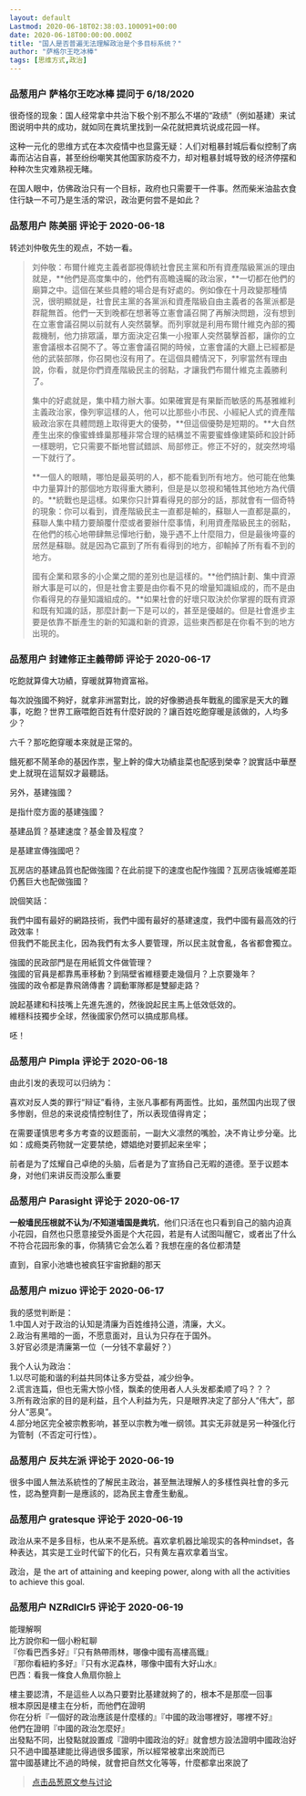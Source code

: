 ```yaml
---
layout: default
Lastmod: 2020-06-18T02:38:03.100091+00:00
date: 2020-06-18T00:00:00.000Z
title: "国人是否普遍无法理解政治是个多目标系统？"
author: "萨格尔王吃冰棒"
tags: [思维方式,政治]
---
```



### 品葱用户 **萨格尔王吃冰棒** 提问于 6/18/2020
    
很奇怪的现象：国人经常拿中共治下极个别不那么不堪的“政绩”（例如基建）来试图说明中共的成功，就如同在粪坑里找到一朵花就把粪坑说成花园一样。  
  
这种一元化的思维方式在本次疫情中也显露无疑：人们对粗暴封城后看似控制了病毒而沾沾自喜，甚至纷纷嘲笑其他国家防疫不力，却对粗暴封城导致的经济停摆和种种次生灾难熟视无睹。  
  
在国人眼中，仿佛政治只有一个目标，政府也只需要干一件事。然而柴米油盐衣食住行缺一不可乃是生活的常识，政治更何尝不是如此？
    
                

### 品葱用户 **陈美丽** 评论于 2020-06-18
        
转述刘仲敬先生的观点，不妨一看。  
  

> 刘仲敬：布爾什維克主義者鄙視傳統社會民主黨和所有資產階級黨派的理由就是，**他們是高度集中的，他們有高瞻遠矚的政治家，**一切都在他們的廟算之中。這個在某些具體的場合是有好處的。例如像在十月政變那種情況，很明顯就是，社會民主黨的各黨派和資產階級自由主義者的各黨派都是群龍無首。他們一天到晚都在想著等立憲會議召開了再解決問題，沒有想到在立憲會議召開以前就有人突然襲擊。而列寧就是利用布爾什維克內部的獨裁機制，他力排眾議，單方面決定召集一小撥軍人突然襲擊首都，讓你的立憲會議根本召開不了。等立憲會議召開的時候，立憲會議的大廳上已經都是他的武裝部隊，你召開也沒有用了。在這個具體情況下，列寧當然有理由說，你看，就是你們資產階級民主的弱點，才讓我們布爾什維克主義勝利了。  
>   
> 集中的好處就是，集中精力辦大事。如果確實是有果斷而敏感的馬基雅維利主義政治家，像列寧這樣的人，他可以比那些小市民、小經紀人式的資產階級政治家在具體問題上取得更大的優勢，**但這個優勢是短期的。**大自然產生出來的像蜜蜂蜂巢那種非常合理的結構並不需要蜜蜂像建築師和設計師一樣聰明，它只需要不斷地嘗試錯誤、局部修正。修正不好的，就突然垮塌一下就行了。  
>   
> **一個人的眼睛，哪怕是最英明的人，都不能看到所有地方。他可能在他集中力量算計的那個地方取得重大勝利，但是是以忽視和犧牲其他地方為代價的。**統戰也是這樣。如果你只計算看得見的部分的話，那就會有一個奇特的現象：你可以看到，資產階級民主一直都是輸的，蘇聯人一直都是贏的，蘇聯人集中精力要顛覆什麼或者要辦什麼事情，利用資產階級民主的弱點，在他們的核心地帶肆無忌憚地行動，幾乎遇不上什麼阻力，但是最後垮臺的居然是蘇聯。就是因為它贏到了所有看得到的地方，卻輸掉了所有看不到的地方。  
>   
> 國有企業和眾多的小企業之間的差別也是這樣的。**他們搞計劃、集中資源辦大事是可以的，但是社會主要是由你看不見的增量知識組成的，而不是由你看得見的存量知識組成的。**如果社會的好壞只取決於你掌握的既有資源和既有知識的話，那麼計劃一下是可以的，甚至是優越的。但是社會進步主要是依靠不斷產生的新的知識和新的資源，這些東西都是在你看不到的地方出現的。
        
                

### 品葱用户 **封建修正主義帶師** 评论于 2020-06-17
        
吃飽就算偉大功績，穿暖就算物資富裕。  
  
每次說強國不夠好，就拿非洲當對比，說的好像勝過長年戰亂的國家是天大的難事，吃飽？世界工廠喂飽百姓有什麼好說的？讓百姓吃飽穿暖是該做的，人均多少？  
  
六千？那吃飽穿暖本來就是正常的。  
  
餓死都不鬧革命的基因作祟，聖上幹的偉大功績韭菜也配感到榮幸？說實話中華歷史上就現在這幫奴才最聽話。  
  
另外，基建強國？  
  
是指什麼方面的基建強國？  
  
基建品質？基建速度？基金普及程度？  
  
是基建宣傳強國吧？  
  
瓦房店的基建品質也配做強國？在此前提下的速度也配作強國？瓦房店後城鄉差距仍舊巨大也配做強國？  
  
說個笑話：  
  
我們中國有最好的網路技術，我們中國有最好的基建速度，我們中國有最高效的行政效率！  
但我們不能民主化，因為我們有太多人要管理，所以民主就會亂，各省都會獨立。  
  
強國的民政部門是在用紙質文件做管理？  
強國的官員是都靠馬車移動？到隔壁省維穩要走幾個月？上京要幾年？  
強國的政令都是靠飛鴿傳書？調動軍隊都是雙腳走路？  
  
說起基建和科技嘴上先進先進的，然後說起民主馬上低效低效的。  
維穩科技獨步全球，然後國家仍然可以搞成那鳥樣。  
  
呸！
        
                

### 品葱用户 **Pimpla** 评论于 2020-06-18
        
由此引发的表现可以归纳为：  
  
喜欢对反人类的罪行“辩证”看待，主张凡事都有两面性。比如，虽然国内出现了很多惨剧，但总的来说疫情控制住了，所以表现值得肯定；  
  
在需要谨慎思考多方考查的议题面前，一副大义凛然的嘴脸，决不肯让步分毫。比如：成瘾类药物就一定要禁绝，嫖娼绝对要抓起来坐牢；  
  
前者是为了炫耀自己卓绝的头脑，后者是为了宣扬自己无暇的道德。至于议题本身，对他们来讲反而没那么重要
        
                

### 品葱用户 **Parasight** 评论于 2020-06-17
        
**一般墙民压根就不认为/不知道墙国是粪坑**，他们只活在也只看到自己的脑内迫真小花园，自然也只愿意接受外面是个大花园，若是有人试图叫醒它，或者出了什么不符合花园形象的事，你猜猜它会怎么着？我想在座的各位都清楚  
  
直到，自家小池塘也被疯狂宇宙掀翻的那天
        
                

### 品葱用户 **mizuo** 评论于 2020-06-17
        
我的感觉判断是：  
1.中国人对于政治的认知是清廉为百姓维持公道，清廉，大义。  
2.政治有黑暗的一面，不愿意面对，且认为只存在于国外。  
3.好官必须是清廉第一位（一分钱不拿最好？）  
  
我个人认为政治：  
1.以尽可能和谐的利益共同体让多方受益，减少纷争。  
2.谎言连篇，但也无需大惊小怪，飘柔的使用者人人头发都柔顺了吗？？？  
3.所有政治家的目的是利益，且个人利益为先，只是眼界决定了部分人“伟大”，部分人“恶臭”。  
4.部分地区完全被宗教影响，甚至以宗教为唯一纲领。其实无非就是另一种强化行为管制（不否定可行性）。
        
                

### 品葱用户 **反共左派** 评论于 2020-06-19
        
很多中國人無法系統性的了解民主政治，甚至無法理解人的多樣性與社會的多元性，認為整齊劃一是應該的，認為民主會產生動亂。
        
                

### 品葱用户 **gratesque** 评论于 2020-06-19
        
政治从来不是多目标，也从来不是系统。喜欢拿机器比喻现实的各种mindset，各种表达，其实是工业时代留下的化石，只有黄左喜欢拿着当宝。  
  
政治，是 the art of attaining and keeping power, along with all the activities to achieve this goal.
        
                

### 品葱用户 **NZRdlClr5** 评论于 2020-06-19
        
能理解啊  
比方說你和一個小粉紅聊  
『你看巴西多好』『只有熱帶雨林，哪像中國有高樓高鐵』  
『那你看紐約多好』『只有水泥森林，哪像中國有大好山水』  
巴西：看我一條食人魚扇你臉上  
  
樓主要認清，不是這些人以為只要對比基建就夠了的，根本不是那麼一回事  
根本原因是樓主在分析，而他們在證明  
你在分析『一個好的政治應該是什麼樣的』『中國的政治哪裡好，哪裡不好』  
他們在證明『中國的政治怎麼好』  
出發點不同，出發點就設置成『證明中國政治的好』就會想方設法證明中國政治好  
只不過中國基建能比得過很多國家，所以經常被拿出來說而已  
當中國基建比不過的時候，就會把自然文化等等，什麼都拿出來說了
        
                





> [点击品葱原文参与讨论](https://pincong.rocks/question/27373)

